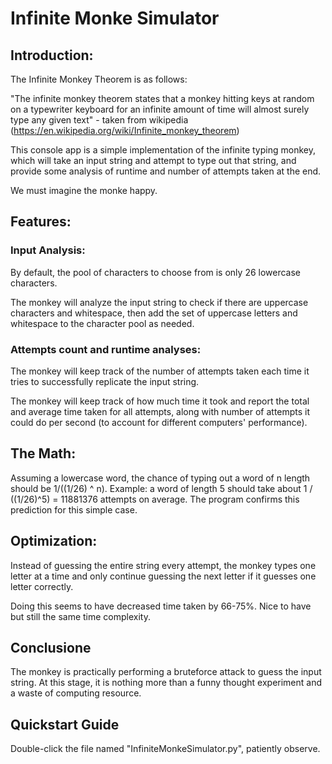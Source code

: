 # Infinite Monke Simulator

## Introduction:

The Infinite Monkey Theorem is as follows:

"The infinite monkey theorem states that a monkey hitting keys at random on a typewriter keyboard for an infinite amount of time will almost surely type any given text" - taken from wikipedia (https://en.wikipedia.org/wiki/Infinite_monkey_theorem)

This console app is a simple implementation of the infinite typing monkey, which will take an input string and attempt to type out that string, and provide some analysis of runtime and number of attempts taken at the end.

We must imagine the monke happy.

## Features:
### Input Analysis:
By default, the pool of characters to choose from is only 26 lowercase characters.

The monkey will analyze the input string to check if there are uppercase characters and whitespace, then add the set of uppercase letters and whitespace to the character pool as needed.

### Attempts count and runtime analyses:
The monkey will keep track of the number of attempts taken each time it tries to successfully replicate the input string.

The monkey will keep track of how much time it took and report the total and average time taken for all attempts, along with number of attempts it could do per second (to account for different computers' performance).

## The Math:
Assuming a lowercase word, the chance of typing out a word of n length should be 1/((1/26) ^ n).
Example: a word of length 5 should take about 1 / ((1/26)^5) = 11881376 attempts on average.
The program confirms this prediction for this simple case.

## Optimization:
Instead of guessing the entire string every attempt, the monkey types one letter at a time and only continue guessing the next letter if it guesses one letter correctly.

Doing this seems to have decreased time taken by 66-75%. Nice to have but still the same time complexity.

## Conclusione
The monkey is practically performing a bruteforce attack to guess the input string. At this stage, it is nothing more than a funny thought experiment and a waste of computing resource.

## Quickstart Guide
Double-click the file named "InfiniteMonkeSimulator.py", patiently observe.
